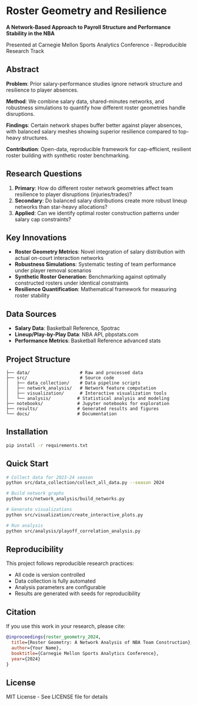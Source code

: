 # Roster Geometry and Resilience

**A Network-Based Approach to Payroll Structure and Performance Stability in the NBA**

Presented at Carnegie Mellon Sports Analytics Conference - Reproducible Research Track

## Abstract

**Problem**: Prior salary-performance studies ignore network structure and resilience to player absences.

**Method**: We combine salary data, shared-minutes networks, and robustness simulations to quantify how different roster geometries handle disruptions.

**Findings**: Certain network shapes buffer better against player absences, with balanced salary meshes showing superior resilience compared to top-heavy structures.

**Contribution**: Open-data, reproducible framework for cap-efficient, resilient roster building with synthetic roster benchmarking.

## Research Questions

1. **Primary**: How do different roster network geometries affect team resilience to player disruptions (injuries/trades)?
2. **Secondary**: Do balanced salary distributions create more robust lineup networks than star-heavy allocations?
3. **Applied**: Can we identify optimal roster construction patterns under salary cap constraints?

## Key Innovations

- **Roster Geometry Metrics**: Novel integration of salary distribution with actual on-court interaction networks
- **Robustness Simulations**: Systematic testing of team performance under player removal scenarios
- **Synthetic Roster Generation**: Benchmarking against optimally constructed rosters under identical constraints
- **Resilience Quantification**: Mathematical framework for measuring roster stability

## Data Sources

- **Salary Data**: Basketball Reference, Spotrac
- **Lineup/Play-by-Play Data**: NBA API, pbpstats.com
- **Performance Metrics**: Basketball Reference advanced stats

## Project Structure

```
├── data/                   # Raw and processed data
├── src/                    # Source code
│   ├── data_collection/    # Data pipeline scripts
│   ├── network_analysis/   # Network feature computation
│   ├── visualization/      # Interactive visualization tools
│   └── analysis/          # Statistical analysis and modeling
├── notebooks/             # Jupyter notebooks for exploration
├── results/               # Generated results and figures
└── docs/                  # Documentation
```

## Installation

```bash
pip install -r requirements.txt
```

## Quick Start

```bash
# Collect data for 2023-24 season
python src/data_collection/collect_all_data.py --season 2024

# Build network graphs
python src/network_analysis/build_networks.py

# Generate visualizations
python src/visualization/create_interactive_plots.py

# Run analysis
python src/analysis/playoff_correlation_analysis.py
```

## Reproducibility

This project follows reproducible research practices:
- All code is version controlled
- Data collection is fully automated
- Analysis parameters are configurable
- Results are generated with seeds for reproducibility

## Citation

If you use this work in your research, please cite:

```bibtex
@inproceedings{roster_geometry_2024,
  title={Roster Geometry: A Network Analysis of NBA Team Construction},
  author={Your Name},
  booktitle={Carnegie Mellon Sports Analytics Conference},
  year={2024}
}
```

## License

MIT License - See LICENSE file for details
